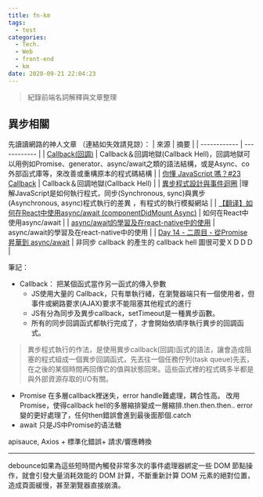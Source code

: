 ```yaml
---
title: fn-km
tags:
  - test
categories:
  - Tech.
  - Web
  - front-end
  - km
date: 2020-09-21 22:04:23
---
```


 <blockquote class="blockquote-center">
 紀錄前端名詞解釋與文章整理</blockquote>


<!--more-->

## 異步相關

先讀讀網路的神人文章 （連結如失效請見諒）：
|  來源 |  摘要 |
| ------------ | ------------ |
| [Callback(回調)](https://eyesofkids.gitbooks.io/javascript-start-from-es6/content/part4/callback.html "Callback(回調)")  | Callback＆回調地獄(Callback Hell)，回調地獄可以用例如Promise、generator、async/await之類的語法結構，或是Async、co外部函式庫等，來改善或重構原本的程式碼結構  |
| [你懂 JavaScript 嗎？#23 Callback](https://cythilya.github.io/2018/10/30/callback/ "你懂 JavaScript 嗎？#23 Callback") | Callback＆回調地獄(Callback Hell) |
| [異步程式設計與事件迴圈](https://eyesofkids.gitbooks.io/javascript-start-from-es6/content/part4/eventloop.html "異步程式設計與事件迴圈")   |理解JavaScript是如何執行程式，同步(Synchronous, sync)與異步(Asynchronous, async)程式執行的差異 ，有程式的執行模擬網站  |
| [【翻译】如何在React中使用async/await (componentDidMount Async)](https://juejin.im/post/5b52a840f265da0fb0186cab "【翻译】如何在React中使用async/await (componentDidMount Async)") | 如何在React中使用async/await |
| [async/await的學習及在react-native中的使用](https://www.itread01.com/content/1549748733.html "async/await的學習及在react-native中的使用") | async/await的學習及在react-native中的使用 |
| [Day 14 - 二周目 - 從Promise 昇華到 async/await](https://ithelp.ithome.com.tw/articles/10201420 "Day 14 - 二周目 - 從Promise 昇華到 async/await") | 非同步 callback 的產生的 callback hell 圖很可愛ＸＤＤＤ |



筆記：
- Callback：
把某個函式當作另一函式的傳入參數
  - JS使用大量的 Callback，只有單執行緒，在瀏覽器端只有一個使用者，但事件或網路要求(AJAX)要求不能阻塞其他程式的進行
  - JS有分為同步及異步callback，setTimeout是一種異步函數。
  - 所有的同步回調函式都執行完成了，才會開始依順序執行異步的回調函式。
> 異步程式執行的作法，是使用異步callback(回調)函式的語法，讓會造成阻塞的程式組成一個異步回調函式，先丟往一個任務佇列(task queue)先丟，在之後的某個時間再回傳它的值與狀態回來。這些函式裡的程式碼多半都是與外部資源存取的I/O有關。

- Promise
在多層callback裡迷失，error handle難處理，耦合性高。
改用Promise，使得callback hell的多層縮排變成一層縮排.then.then.then..
error變的更好處理了，任何then錯誤會進到最後面那個.catch
- await 只是JS中Promise的语法糖











apisauce, Axios + 標準化錯誤+ 請求/響應轉換

---


debounce如果為這些短時間內觸發非常多次的事件處理器綁定一些 DOM 節點操作，就會引發大量消耗效能的 DOM 計算，不斷重新計算 DOM 元素的絕對位置，造成頁面緩慢，甚至瀏覽器直接崩潰。

